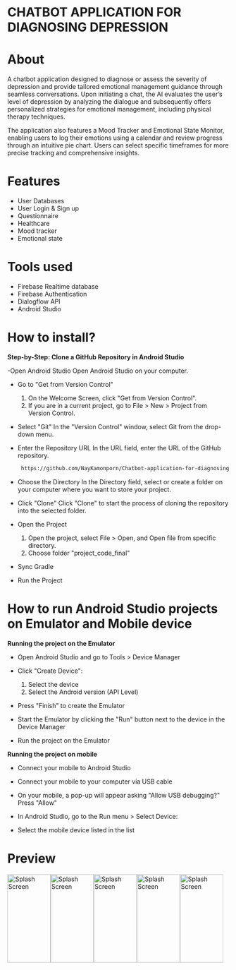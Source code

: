 # CHATBOT APPLICATION FOR DIAGNOSING DEPRESSION

   
# About
A chatbot application designed to diagnose or assess the severity of depression and provide tailored emotional management guidance through seamless conversations. Upon initiating a chat, the AI evaluates the user’s level of depression by analyzing the dialogue and subsequently offers personalized strategies for emotional management, including physical therapy techniques.

The application also features a Mood Tracker and Emotional State Monitor, enabling users to log their emotions using a calendar and review progress through an intuitive pie chart. Users can select specific timeframes for more precise tracking and comprehensive insights.

# Features
- User Databases
- User Login & Sign up
- Questionnaire
- Healthcare
- Mood tracker
- Emotional state

# Tools used

- Firebase Realtime database
- Firebase Authentication
- Dialogflow API
- Android Studio 

# How to install?
**Step-by-Step: Clone a GitHub Repository in Android Studio**

-Open Android Studio
   Open Android Studio on your computer.

- Go to "Get from Version Control"
   1. On the Welcome Screen, click "Get from Version Control".
   2. If you are in a current project, go to File > New > Project from Version Control.

- Select "Git"
   In the "Version Control" window, select Git from the drop-down menu.

- Enter the Repository URL
   In the URL field, enter the URL of the GitHub repository.
  ```sh
   https://github.com/NayKamonporn/Chatbot-application-for-diagnosing-depression.git
   ```

- Choose the Directory
   In the Directory field, select or create a folder on your computer where you want to store your project.
  
- Click "Clone"
   Click "Clone" to start the process of cloning the repository into the selected folder.

- Open the Project
   1. Open the project, select File > Open, and Open file from specific directory.
   2. Choose folder "project_code_final"
  
- Sync Gradle
- Run the Project

# How to run Android Studio projects on Emulator and Mobile device
**Running the project on the Emulator**

- Open Android Studio and go to Tools > Device Manager
  
- Click "Create Device":
   1. Select the device
   2. Select the Android version (API Level)
      
- Press "Finish" to create the Emulator
  
- Start the Emulator by clicking the "Run" button next to the device in the Device Manager
- Run the project on the Emulator

**Running the project on mobile**

- Connect your mobile to Android Studio
  
- Connect your mobile to your computer via USB cable
  
- On your mobile, a pop-up will appear asking "Allow USB debugging?" Press "Allow"
  
- In Android Studio, go to the Run menu > Select Device:
  
- Select the mobile device listed in the list


# Preview
<img src="https://github.com/ComSciThammasatU/2567-1-cs403-final-submission-66-2_14_tpb-s1/blob/main/screenshot/LoginPage.jpg?raw=true" alt="Splash Screen" width="98" height="200" /><img src="https://github.com/ComSciThammasatU/2567-1-cs403-final-submission-66-2_14_tpb-s1/blob/main/screenshot/HomePage.jpg?raw=true" alt="Splash Screen" width="98" height="200" /><img src="https://github.com/ComSciThammasatU/2567-1-cs403-final-submission-66-2_14_tpb-s1/blob/main/screenshot/ChatPage.jpg?raw=true" alt="Splash Screen" width="98" height="200" /><img src="https://github.com/ComSciThammasatU/2567-1-cs403-final-submission-66-2_14_tpb-s1/blob/main/screenshot/MoodTrackPage.jpg?raw=true" alt="Splash Screen" width="98" height="200" /><img src="https://github.com/ComSciThammasatU/2567-1-cs403-final-submission-66-2_14_tpb-s1/blob/main/screenshot/PiechartPage.jpg?raw=true" alt="Splash Screen" width="98" height="200" />





